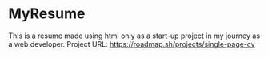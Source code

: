 # MyResume
This is a resume made using html only as a start-up project in my journey as a web developer.
Project URL: https://roadmap.sh/projects/single-page-cv
